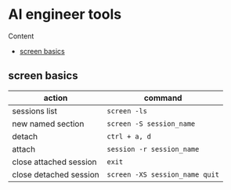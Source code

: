 # AI engineer tools

Content
- [screen basics](#screen-basics)

## screen basics

| action | command |
| ----- | ----- |
| sessions list | ```screen -ls``` |
| new named section | ```screen -S session_name``` |
| detach | ```ctrl + a, d``` |
| attach | ```session -r session_name``` |
| close attached session | ```exit``` |
| close detached session | ```screen -XS session_name quit``` |
